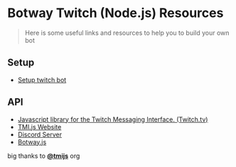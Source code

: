 # Botway Twitch (Node.js) Resources

> Here is some useful links and resources to help you to build your own bot

## Setup

- [Setup twitch bot](https://github.com/abdfnx/botway/discussions/106)

## API

- [Javascript library for the Twitch Messaging Interface. (Twitch.tv)](https://github.com/discordjs/discord.js)
- [TMI.js Website](https://tmijs.com/)
- [Discord Server](https://link.twitch.tv/devchat)
- [Botway.js](https://npm.im/botway.js)

big thanks to [**@tmijs**](https://github.com/tmijs) org
